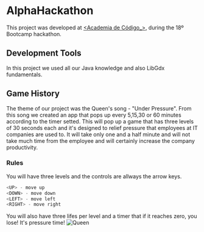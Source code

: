 # AlphaHackathon

This project was developed at [<Academia de Código_>](https://www.academiadecodigo.org), during the 18º Bootcamp hackathon.



## Development Tools

In this project we used all our Java knowledge and also LibGdx fundamentals.



## Game History

The theme of our project was the Queen's song - "Under Pressure". From this song we created an app that pops up every 5,15,30 or 60 minutes according to the timer setted.
This will pop up a game that has three levels of 30 seconds each and it's designed to relief pressure that employees at IT companies are used to. It will take only one and a half minute and will not take much time from the employee and will certainly increase the company productivity.  

### Rules
You will have three levels and the controls are allways the arrow keys.
```python
<UP> - move up
<DOWN> - move down
<LEFT> - move left
<RIGHT> - move right
```
You will also have three lifes per level and a timer that if it reaches zero, you lose! It's pressure time! 
![Queen](https://www.goodvinil.pt/3676/freddie-mercury.jpg)

